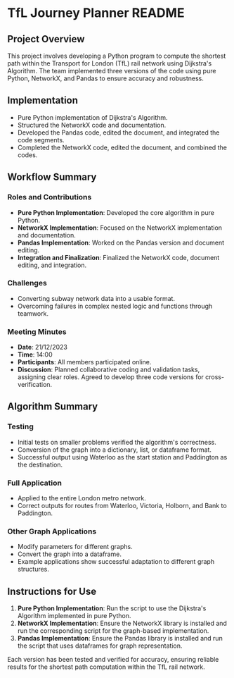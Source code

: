 # TfL Journey Planner README

## Project Overview
This project involves developing a Python program to compute the shortest path within the Transport for London (TfL) rail network using Dijkstra's Algorithm. The team implemented three versions of the code using pure Python, NetworkX, and Pandas to ensure accuracy and robustness.

## Implementation
- Pure Python implementation of Dijkstra's Algorithm.
- Structured the NetworkX code and documentation.
- Developed the Pandas code, edited the document, and integrated the code segments.
- Completed the NetworkX code, edited the document, and combined the codes.

## Workflow Summary

### Roles and Contributions
- **Pure Python Implementation**: Developed the core algorithm in pure Python.
- **NetworkX Implementation**: Focused on the NetworkX implementation and documentation.
- **Pandas Implementation**: Worked on the Pandas version and document editing.
- **Integration and Finalization**: Finalized the NetworkX code, document editing, and integration.

### Challenges
- Converting subway network data into a usable format.
- Overcoming failures in complex nested logic and functions through teamwork.

### Meeting Minutes
- **Date**: 21/12/2023
- **Time**: 14:00
- **Participants**: All members participated online.
- **Discussion**: Planned collaborative coding and validation tasks, assigning clear roles. Agreed to develop three code versions for cross-verification.

## Algorithm Summary

### Testing
- Initial tests on smaller problems verified the algorithm's correctness.
- Conversion of the graph into a dictionary, list, or dataframe format.
- Successful output using Waterloo as the start station and Paddington as the destination.

### Full Application
- Applied to the entire London metro network.
- Correct outputs for routes from Waterloo, Victoria, Holborn, and Bank to Paddington.

### Other Graph Applications
- Modify parameters for different graphs.
- Convert the graph into a dataframe.
- Example applications show successful adaptation to different graph structures.

## Instructions for Use

1. **Pure Python Implementation**: Run the script to use the Dijkstra's Algorithm implemented in pure Python.
2. **NetworkX Implementation**: Ensure the NetworkX library is installed and run the corresponding script for the graph-based implementation.
3. **Pandas Implementation**: Ensure the Pandas library is installed and run the script that uses dataframes for graph representation.

Each version has been tested and verified for accuracy, ensuring reliable results for the shortest path computation within the TfL rail network.
